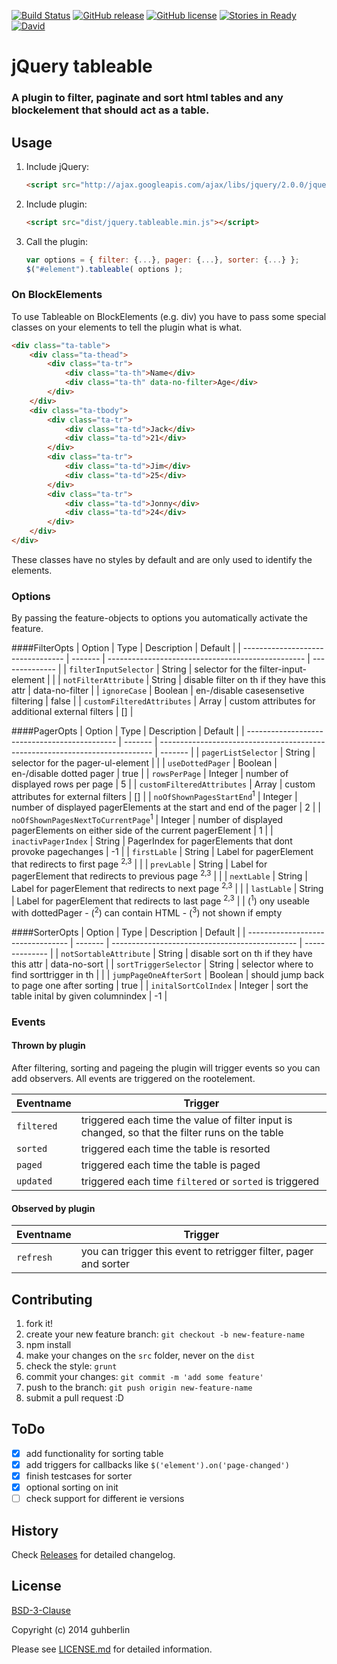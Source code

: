 [![Build Status](https://img.shields.io/travis/guhberlin/tableable/master.svg?style=plastic)](https://travis-ci.org/guhberlin/tableable) [![GitHub release](https://img.shields.io/github/release/guhberlin/tableable.svg?style=plastic)](https://github.com/guhberlin/tableable/tarball/master) [![GitHub license](https://img.shields.io/badge/license-BSD--3--Clause-blue.svg?style=plastic)](https://raw.githubusercontent.com/guhberlin/tableable/master/LICENSE.md) [![Stories in Ready](https://badge.waffle.io/guhberlin/tableable.svg?label=ready&title=Ready)](https://waffle.io/guhberlin/tableable) [![David](https://img.shields.io/david/guhberlin/tableable.svg?style=plastic)](https://david-dm.org/guhberlin/tableable)

# jQuery tableable

### A plugin to filter, paginate and sort html tables and any blockelement that should act as a table.

## Usage

1. Include jQuery:

    ```html
    <script src="http://ajax.googleapis.com/ajax/libs/jquery/2.0.0/jquery.min.js"></script>
    ```

2. Include plugin:

    ```html
    <script src="dist/jquery.tableable.min.js"></script>
    ```

3. Call the plugin:

    ```javascript
    var options = { filter: {...}, pager: {...}, sorter: {...} };
    $("#element").tableable( options );
    ```

### On BlockElements

To use Tableable on BlockElements (e.g. div) you have to pass some special classes on your elements to tell the plugin what is what.

```html
<div class="ta-table">
    <div class="ta-thead">
        <div class="ta-tr">
            <div class="ta-th">Name</div>
            <div class="ta-th" data-no-filter>Age</div>
        </div>
    </div>
    <div class="ta-tbody">
        <div class="ta-tr">
            <div class="ta-td">Jack</div>
            <div class="ta-td">21</div>
        </div>
        <div class="ta-tr">
            <div class="ta-td">Jim</div>
            <div class="ta-td">25</div>
        </div>
        <div class="ta-tr">
            <div class="ta-td">Jonny</div>
            <div class="ta-td">24</div>
        </div>
    </div>
</div>
```

These classes have no styles by default and are only used to identify the elements.

### Options

By passing the feature-objects to options you automatically activate the feature.

####FilterOpts
| Option                            | Type    | Description                                       | Default        |
| --------------------------------- | ------- | ------------------------------------------------- | -------------- |
| `filterInputSelector`             | String  | selector for the filter-input-element             |                |
| `notFilterAttribute`              | String  | disable filter on th if they have this attr       | data-no-filter |
| `ignoreCase`                      | Boolean | en-/disable casesensetive filtering               | false          |
| `customFilteredAttributes`        | Array   | custom attributes for additional external filters | []             |

####PagerOpts
| Option                                        | Type    | Description                                                                  | Default |
| --------------------------------------------- | ------- | ---------------------------------------------------------------------------- | ------- |
| `pagerListSelector`                           | String  | selector for the pager-ul-element                                            |         |
| `useDottedPager`                              | Boolean | en-/disable dotted pager                                                     | true    |
| `rowsPerPage`                                 | Integer | number of displayed rows per page                                            | 5       |
| `customFilteredAttributes`                    | Array   | custom attributes for external filters                                       | []      |
| `noOfShownPagesStartEnd`<sup>1</sup>          | Integer | number of displayed pagerElements at the start and end of the pager          | 2       |
| `noOfShownPagesNextToCurrentPage`<sup>1</sup> | Integer | number of displayed pagerElements on either side of the current pagerElement | 1       |
| `inactivPagerIndex`                           | String  | PagerIndex for pagerElements that dont provoke pagechanges                   | -1      |
| `firstLable`                                  | String  | Label for pagerElement that redirects to first page <sup>2,3</sup>           |         |
| `prevLable`                                   | String  | Label for pagerElement that redirects to previous page <sup>2,3</sup>        |         |
| `nextLable`                                   | String  | Label for pagerElement that redirects to next page <sup>2,3</sup>            |         |
| `lastLable`                                   | String  | Label for pagerElement that redirects to last page <sup>2,3</sup>            |         |
(<sup>1</sup>) ony useable with dottedPager - (<sup>2</sup>) can contain HTML - (<sup>3</sup>) not shown if empty

####SorterOpts
| Option                            | Type    | Description                                    | Default        |
| --------------------------------- | ------- | ---------------------------------------------- | -------------- |
| `notSortableAttribute`            | String  | disable sort on th if they have this attr      | data-no-sort   |
| `sortTriggerSelector`             | String  | selector where to find sorttrigger in th       |                |
| `jumpPageOneAfterSort`            | Boolean | should jump back to page one after sorting     | true           |
| `initalSortColIndex`              | Integer | sort the table inital by given columnindex     | -1             |

### Events

#### Thrown by plugin

After filtering, sorting and pageing the plugin will trigger events so you can add observers. All events are triggered on the rootelement.

| Eventname     | Trigger                                                                                        |
| ------------- | ---------------------------------------------------------------------------------------------- |
| `filtered`    | triggered each time the value of filter input is changed, so that the filter runs on the table |
| `sorted`      | triggered each time the table is resorted                                                      |
| `paged`       | triggered each time the table is paged                                                         |
| `updated`     | triggered each time `filtered` or `sorted` is triggered                                        |

#### Observed by plugin

| Eventname     | Trigger                                                                                        |
| ------------- | ---------------------------------------------------------------------------------------------- |
| `refresh`     | you can trigger this event to retrigger filter, pager and sorter                               |

## Contributing

1. fork it!
2. create your new feature branch: `git checkout -b new-feature-name`
3. npm install
4. make your changes on the `src` folder, never on the `dist`
5. check the style: `grunt`
6. commit your changes: `git commit -m 'add some feature'`
7. push to the branch: `git push origin new-feature-name`
8. submit a pull request :D

## ToDo

- [x] add functionality for sorting table
- [x] add triggers for callbacks like `$('element').on('page-changed')`
- [x] finish testcases for sorter
- [x] optional sorting on init
- [ ] check support for different ie versions

## History

Check [Releases](https://github.com/guhberlin/tableable/releases) for detailed changelog.

## License

[BSD-3-Clause](http://opensource.org/licenses/BSD-3-Clause)

Copyright (c) 2014 guhberlin

Please see [LICENSE.md](https://github.com/guhberlin/tableable/blob/master/LICENSE.md) for detailed information.
